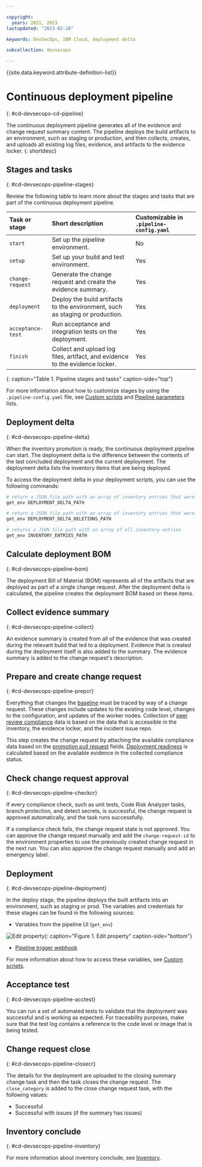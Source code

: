 ```yaml
---

copyright: 
  years: 2021, 2023
lastupdated: "2023-02-28"

keywords: DevSecOps, IBM Cloud, deployment delta

subcollection: devsecops

---
```


{{site.data.keyword.attribute-definition-list}}

# Continuous deployment pipeline
{: #cd-devsecops-cd-pipeline}

The continuous deployment pipeline generates all of the evidence and change request summary content. The pipeline deploys the build artifacts to an environment, such as staging or production, and then collects, creates, and uploads all existing log files, evidence, and artifacts to the evidence locker.
{: shortdesc}

## Stages and tasks
{: #cd-devsecops-pipeline-stages}

Review the following table to learn more about the stages and tasks that are part of the continuous deployment pipeline.

|Task or stage |Short description	|Customizable in `.pipeline-config.yaml` |
|:----------|:------------------------------|:------------------|
|`start` 		|Set up the pipeline environment. 		|No		|
|`setup`		|Set up your build and test environment.		|Yes			|
|`change-request`		|Generate the change request and create the evidence summary. 		|Yes		|
|`deployment`		|Deploy the build artifacts to the environment, such as staging or production.		|Yes		|
|`acceptance-test` 		|Run acceptance and integration tests on the deployment.   	|Yes			|
|`finish` 		|Collect and upload log files, artifact, and evidence to the evidence locker. 		|Yes			|
{: caption="Table 1. Pipeline stages and tasks" caption-side="top"}

For more information about how to customize stages by using the `.pipeline-config.yaml` file, see [Custom scripts](/docs/devsecops?topic=devsecops-custom-scripts) and [Pipeline parameters](/docs/devsecops?topic=devsecops-cd-devsecops-pipeline-parm) lists.

## Deployment delta
{: #cd-devsecops-pipeline-delta}

When the inventory promotion is ready, the continuous deployment pipeline can start. The deployment delta is the difference between the contents of the last concluded deployment and the current deployment. The deployment delta lists the inventory items that are being deployed.

To access the deployment delta in your deployment scripts, you can use the following commands:

```bash
# return a JSON file path with an array of inventory entries that were changed
get_env DEPLOYMENT_DELTA_PATH 

# return a JSON file path with an array of inventory entries that were deleted
get_env DEPLOYMENT_DELTA_DELETIONS_PATH 

# returns a JSON file path with an array of all inventory entries
get_env INVENTORY_ENTRIES_PATH 

```

## Calculate deployment BOM
{: #cd-devsecops-pipeline-bom}

The deployment Bill of Material (BOM) represents all of the artifacts that are deployed as part of a single change request. After the deployment delta is calculated, the pipeline creates the deployment BOM based on these items. 

## Collect evidence summary
{: #cd-devsecops-pipeline-collect}

An evidence summary is created from all of the evidence that was created during the relevant build that led to a deployment. Evidence that is created during the deployment itself is also added to the summary. The evidence summary is added to the change request's description.

## Prepare and create change request
{: #cd-devsecops-pipeline-prepcr}

Everything that changes the [baseline](/docs/devsecops?topic=devsecops-cd-devsecops-inventory) must be traced by way of a change request. These changes include updates to the existing code level, changes to the configuration, and updates of the worker nodes. Collection of [peer review compliance](/docs/devsecops?topic=devsecops-cd-devsecops-peer-review) data is based on the data that is accessible in the inventory, the evidence locker, and the incident issue repo.

This step creates the change request by attaching the available compliance data based on the [promotion pull request](/docs/devsecops?topic=devsecops-cd-devsecops-promotion-pipeline#cd-devsecops-promotion-pipelinepr) fields. [Deployment readiness](/docs/devsecops?topic=devsecops-cd-devsecops-automate-changemgmt#cd-devsecops-cr-approve) is calculated based on the available evidence in the collected compliance status.

## Check change request approval
{: #cd-devsecops-pipeline-checkcr}

If every compliance check, such as unit tests, Code Risk Analyzer tasks, branch protection, and detect secrets, is successful, the change request is approved automatically, and the task runs successfully.

If a compliance check fails, the change request state is not approved. You can approve the change request manually and add the `change-request-id` to the environment properties to use the previously created change request in the next run. You can also approve the change request manually and add an emergency label.

## Deployment
{: #cd-devsecops-pipeline-deployment}

In the deploy stage, the pipeline deploys the built artifacts into an environment, such as staging or prod. The variables and credentials for these stages can be found in the following sources:

* Variables from the pipeline UI (`get_env`)

 ![Edit property](images/target-environment.png){: caption="Figure 1. Edit property" caption-side="bottom"}

* [Pipeline trigger webhook](/docs/devsecops?topic=devsecops-cd-devsecops-webhook-payloads)

For more information about how to access these variables, see [Custom scripts](/docs/devsecops?topic=devsecops-custom-scripts).

## Acceptance test
{: #cd-devsecops-pipeline-acctest}

You can run a set of automated tests to validate that the deployment was successful and is working as expected. For traceability purposes, make sure that the test log contains a reference to the code level or image that is being tested.

## Change request close
{: #cd-devsecops-pipeline-closecr}

The details for the deployment are uploaded to the closing summary change task and then the task closes the change request. The `close_category` is added to the close change request task, with the following values:

* Successful
* Successful with issues (if the summary has issues)

## Inventory conclude
{: #cd-devsecops-pipeline-inventory}

For more information about inventory conclude, see [Inventory](/docs/devsecops?topic=devsecops-cd-devsecops-inventory).
